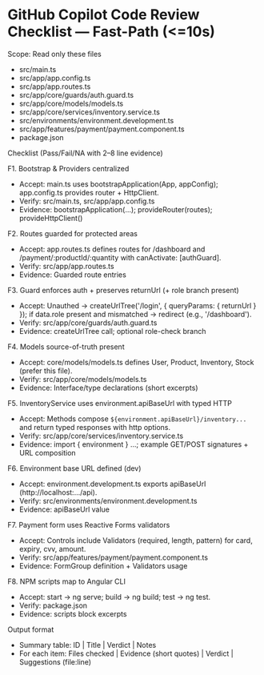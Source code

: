 # GitHub Copilot Code Review Checklist — Fast-Path (<=10s)

Scope: Read only these files
- src/main.ts
- src/app/app.config.ts
- src/app/app.routes.ts
- src/app/core/guards/auth.guard.ts
- src/app/core/models/models.ts
- src/app/core/services/inventory.service.ts
- src/environments/environment.development.ts
- src/app/features/payment/payment.component.ts
- package.json

Checklist (Pass/Fail/NA with 2–8 line evidence)

F1. Bootstrap & Providers centralized
- Accept: main.ts uses bootstrapApplication(App, appConfig); app.config.ts provides router + HttpClient.
- Verify: src/main.ts, src/app/app.config.ts
- Evidence: bootstrapApplication(...); provideRouter(routes); provideHttpClient()

F2. Routes guarded for protected areas
- Accept: app.routes.ts defines routes for /dashboard and /payment/:productId/:quantity with canActivate: [authGuard].
- Verify: src/app/app.routes.ts
- Evidence: Guarded route entries

F3. Guard enforces auth + preserves returnUrl (+ role branch present)
- Accept: Unauthed → createUrlTree('/login', { queryParams: { returnUrl } }); if data.role present and mismatched → redirect (e.g., '/dashboard').
- Verify: src/app/core/guards/auth.guard.ts
- Evidence: createUrlTree call; optional role-check branch

F4. Models source-of-truth present
- Accept: core/models/models.ts defines User, Product, Inventory, Stock (prefer this file).
- Verify: src/app/core/models/models.ts
- Evidence: Interface/type declarations (short excerpts)

F5. InventoryService uses environment.apiBaseUrl with typed HTTP
- Accept: Methods compose `${environment.apiBaseUrl}/inventory...` and return typed responses with http options.
- Verify: src/app/core/services/inventory.service.ts
- Evidence: import { environment } ...; example GET/POST signatures + URL composition

F6. Environment base URL defined (dev)
- Accept: environment.development.ts exports apiBaseUrl (http://localhost:.../api).
- Verify: src/environments/environment.development.ts
- Evidence: apiBaseUrl value

F7. Payment form uses Reactive Forms validators
- Accept: Controls include Validators (required, length, pattern) for card, expiry, cvv, amount.
- Verify: src/app/features/payment/payment.component.ts
- Evidence: FormGroup definition + Validators usage

F8. NPM scripts map to Angular CLI
- Accept: start → ng serve; build → ng build; test → ng test.
- Verify: package.json
- Evidence: scripts block excerpts

Output format
- Summary table: ID | Title | Verdict | Notes
- For each item: Files checked | Evidence (short quotes) | Verdict | Suggestions (file:line)

